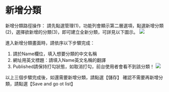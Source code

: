 # 新增分類
新增分類路徑操作：
請先點選管理(1)，功能列會顯示第二層選項，點選新增分類(2)，選擇欲新增的分類(3)，即可建立全新分類，可詳見以下圖示。
![](https://i.imgur.com/lPuVO9s.png)

進入新增分類畫面時，請依序以下步驟完成：
1. 請於Name欄位，填入想要分類的中文名稱
2. 網址用英文標題：請填入Name英文名稱的翻譯
3. Published請保持打勾狀態，如取消打勾，前台使用者會看不到該分類！
![](https://i.imgur.com/2cdEacs.png)

以上三個步驟完成後，如還需要新增分類，請點選【儲存】
確認不需要再新增分類，請點選【Save and go ot list】
